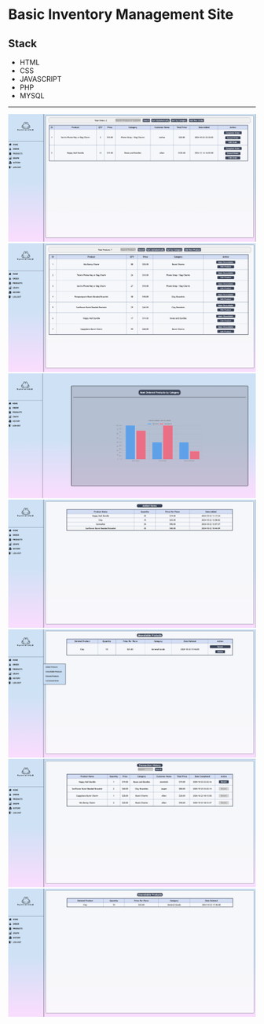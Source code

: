 # Basic Inventory Management Site
## Stack
- HTML
- CSS
- JAVASCRIPT
- PHP
- MYSQL
---
![Customer Orders View](site_images/orders.png)
![Products View](site_images/products.png)
![Graph View](site_images/graph.png)
![History View](site_images/history.png)
![Unavailable Products View](site_images/unavailable.png)
![Completed Orders View](site_images/completed.png)
![Deleted Items View](site_images/deleted.png)

